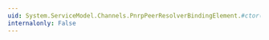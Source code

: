 ```yaml
---
uid: System.ServiceModel.Channels.PnrpPeerResolverBindingElement.#ctor(System.ServiceModel.PeerResolvers.PeerReferralPolicy)
internalonly: False
---
```

